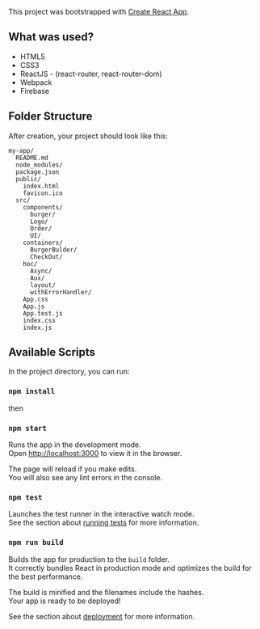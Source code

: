 This project was bootstrapped with [Create React App](https://github.com/facebookincubator/create-react-app).


## What was used?
- HTML5
- CSS3
- ReactJS - (react-router, react-router-dom)
- Webpack
- Firebase

## Folder Structure

After creation, your project should look like this:

```
my-app/
  README.md
  node_modules/
  package.json
  public/
    index.html
    favicon.ico
  src/
    components/
      burger/
      Logo/
      Order/
      UI/
    containers/
      BurgerBulder/
      CheckOut/
    hoc/
      Async/
      Aux/
      layout/
      withErrorHandler/
    App.css
    App.js
    App.test.js
    index.css
    index.js
```

## Available Scripts

In the project directory, you can run:

### `npm install`

then

### `npm start`

Runs the app in the development mode.<br>
Open [http://localhost:3000](http://localhost:3000) to view it in the browser.

The page will reload if you make edits.<br>
You will also see any lint errors in the console.

### `npm test`

Launches the test runner in the interactive watch mode.<br>
See the section about [running tests](#running-tests) for more information.

### `npm run build`

Builds the app for production to the `build` folder.<br>
It correctly bundles React in production mode and optimizes the build for the best performance.

The build is minified and the filenames include the hashes.<br>
Your app is ready to be deployed!

See the section about [deployment](#deployment) for more information.

